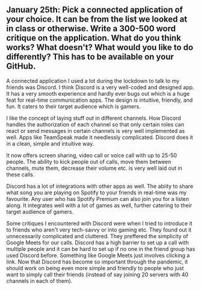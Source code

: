 ## January 25th: Pick a connected application of your choice. It can be from the list we looked at in class or otherwise. Write a 300-500 word critique on the application. What do you think works? What doesn't? What would you like to do differently? This has to be available on your GitHub.

A connected application I used a lot during the lockdown to talk to my friends was Discord. I think Discord is a very well-coded and designed app. It has a very smooth experience and hardly ever bugs out which is a huge feat for real-time communication apps. The design is intuitive, friendly, and fun. It caters to their target audience which is gamers.

I like the concept of laying stuff out in different channels. How Discord handles the authorization of each channel so that only certain roles can react or send messages in certain channels is very well implemented as well. Apps like TeamSpeak made it needlessly complicated. Discord does it in a clean, simple and intuitive way.

It now offers screen sharing, video call or voice call with up to 25-50 people. The ability to kick people out of calls, move them between channels, mute them, decrease their volume etc. is very well laid out in these calls.

Discord has a lot of integrations with other apps as well. The abiity to share what song you are playing on Spotify to your friends in real-time was my favourite. Any user who has Spotify Premium can also join you for a listen along. It integrates well with a lot of games as well, further catering to their target audience of gamers.

Some critiques I encountered with Discord were when I tried to introduce it to friends who aren't very tech-savvy or into gaming etc. They found out it unnecessarily complicated and cluttered. They preffered the simplicity of Google Meets for our calls. Discord has a high barrier to set up a call with multiple people and it can be hard to set up if no one in the friend group has used Discord before. Something like Google Meets just involves clicking a link. Now that Discord has become so important through the pandemic, it should work on being even more simple and friendly to people who just want to simply call their friends (instead of say joining 20 servers with 40 channels in each of them).
